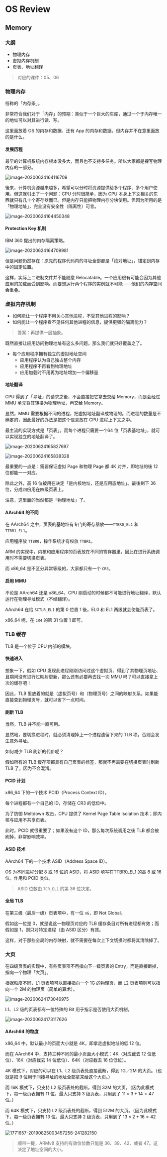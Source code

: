 # OS Review

## Memory

### 大纲

* 物理内存
* 虚拟内存机制
* 页表、地址翻译

> 对应的课件：05、06

### 物理内存

俗称的「内存条」。

非常符合我们对于「内存」的预期：类似于一个巨大的车库，通过一个于内存唯一的地址可以对其进行读、写。

这里面放着 OS 的内存和数据、还有 App 的内存和数据。但内存并不在意里面放的是什么。

#### 发展历程

最早的计算机系统内存根本没多大，而且也不支持多任务。所以大家都是裸写物理内存的一部分。

![image-20200624164116709](02-memory.assets/image-20200624164116709.png)

後来，计算机资源越来越多，希望可以分时将资源提供给多个程序、多个用户使用。但这就引出了一个问题：CPU 分时很简单，因为 CPU 本身上下文相关的东西就只有几十个寄存器而已。但是内存只能把物理内存分块使用。但因为所用的是「物理地址」，完全没有安全性（隔离性）可言。

![image-20200624164450348](02-memory.assets/image-20200624164450348.png)

#### Protection Key 机制

IBM 360 提出的内存隔离策略。

![image-20200624164709981](02-memory.assets/image-20200624164709981.png)

但是问题仍然存在：原先的程序代码内的寻址全部都是「绝对地址」，锚定到内存中的固定位置。

这样，实际上二进制文件并不能随意 Relocatable。一个应用很有可能会因为其他应用的加载而受到影响。而要想运行两个程序的实例就不可能——他们的内存空间会重叠。

### 虚拟内存机制

* 如何能让一个程序不用关心其他进程，不受其他进程的影响？
* 如何能让一个程序看不见任何其他进程的信息，提供更强的隔离能力？

> 答案：再提供一层抽象。

既然直接让应用访问物理地址有这么多问题，那么我们就只好覆盖之了。

* 每个应用程序拥有独立的虚拟地址空间
	* 应用程序认为自己独占整个内存 
	* 应用程序不再看到物理地址
	* 应用加载时不用再为地址增加一个偏移量 

#### 地址翻译

CPU 得到了「寻址」的请求之後，不会直接把它拿去交给 Memory，而是会经过 MMU 单元将其转换为物理地址，再交给 Memory。

显然，MMU 需要根据不同的进程，把虚拟地址翻译成物理的。而进程的数量是不确定的，因此最好的办法是把这个信息放在 CPU 进程上下文之中。

最主流的实现方式是「页表」。而每个进程只需要一个64 位「页表基地址」，就可以实现独立的地址翻译了。

![image-20200624165827697](02-memory.assets/image-20200624165827697.png)

![image-20200624165838328](02-memory.assets/image-20200624165838328.png)

最重要的一点是：需要保证虚拟 Page 和物理 Page 都 4K 对齐，即地址的後 12 位都能一一对应。

除此之外，高 16 位被用在决定「是内核地址，还是应用态地址」。最後剩下 36 位，分成四份用在四级页表上。

注意，这里面的当然都是「物理地址」了。

#### AArch64 的不同

在 AArch64 之中，页表的基地址有专门的寄存器放——`TTBR0_EL1` 和 `TTBR1_EL1`。

应用程序放 `TTBR0`，操作系统才有权放 `TTBR1`。

ARM 的实现中，内核和应用程序的页表放在不同的寄存器里，因此在进行系统调用时不需要切换页表。

而 x86_64 是不区分异常等级的，大家都只有一个 `CR3`。

#### 启用 MMU

不论是 AArch64 还是 x86_64，CPU 刚启动的时候都不可能进行地址翻译，默认运行在物理寻址模式（不经翻译）。

AArch64 在给 `SCTLR_EL1` 的第 0 位置 1 後，EL0 和 EL1 两级就会使能页表了。

x86_64 呢，在 `CR4` 的第 31 位置 1 即可。

### TLB 缓存

TLB 是一个位于 CPU 内部的模块。

#### 快速进入

想象一下，假如 CPU 发现此进程刚刚访问过这个虚拟页、得到了其物理页地址、且期间没有进行过映射更新，那么还有必要再去找一次 MMU 吗？可以直接拿上次的缓存吧！

因此，TLB 里放着的就是（虚拟页号）和（物理页号）之间的映射关系。如果能直接查到物理页号，就可以省下一点时间。

#### 刷新 TLB

当然，TLB 并不能一直可用。

显然地，要切换进程时，就必须清理掉上一个进程遗留下来的 TLB 项，否则会发生意外寻址。

如何减少 TLB 刷新的代价呢？

假如所有的 TLB 缓存项都具有自己页表的标签，那就不再需要在切换页表时刷新 TLB 了，因为不会混淆。

#### PCID 计划

x86_64 下的一个技术 PCID（Process Context ID）。

每个进程都有一个自己的 ID，存储在 CR3 的低位中。

为了防御 Meltdown 攻击，CPU 提供了 Kernel Page Table Isolation 技术；即内核与应用不共享页表。

此时，PCID 就很重要了；如果没有这个 ID，那么每次系统调用之後 TLB 都会被刷掉，非常影响效率。

#### ASID 技术

AArch64 下的一个技术 ASID（Address Space ID）。

OS 为不同进程分配 8 或 16 位的 ASID，将 ASID 填写在TTBR0_EL1 的高 8 或 16 位。作用和 PCID 类似。

> ASID 位数由 `TCR_EL1` 的第 36 位决定。 

#### 全局 TLB

在第三级（最后一级）页表项中，有一位 `nG`，即 Not Global。

假如这一位是 0，就是说这一物理页对应的 TLB 缓存条目对所有进程都有效；而假如是 1，则只对特定进程（由 ASID 区分）有效。

这样，对于那些全局的内存映射，就不需要在每次上下文切换时都将其清除掉了。

### 大页

在四级页表的实现中，有些页表项不再指向下一级页表的 Entry，而是直接断掉，指向一个物理「大页」。

根据粒度不同，L1 页表项可以直接指向一个 1G 的物理页，而 L2 页表项则可以指向一个 2M 的物理页（简单的算术）。

![image-20200624173046975](02-memory.assets/image-20200624173046975.png)

L1、L2 级的页表都有一位特殊的 Bit 用于指示是否使用大页机制。

![image-20200624173117626](02-memory.assets/image-20200624173117626.png)

#### AArch64 的粒度

x86_64 中，默认最小的页面大小就是 4K，即拿走虚拟地址的低 12 位。

而在 AArch64 中，支持三种不同的最小页面大小模式：4K（对应截去 12 位低位）、16K（对应截去 14 位低位）、64K（对应截去 16 位低位）。

4K 模式下，对应的可以在 L1、L2 级页表处直接截断，得到 1G／2M 的大页。（也就是把 9 位用于间接寻址的地址全部拿来给这个大页。）

而 16K 模式下，只支持 L2 级页表处的截断，得到 32M 的大页。（因为此模式下，每一级页表拥有 11 位，最大只支持 3 级页表，只用到了 $11 \times 3 + 14 = 47$ 位。）

而 64K 模式下，只支持 L2 级页表处的截断，得到 512M 的大页。（因为此模式下，每一级页表拥有 13 位，最大只支持 2 级页表，只用到了 $13 \times 2 + 16 = 42$ 位。）

![1771657-20190825003457256-241282150](02-memory.assets/1771657-20190825003457256-241282150.png)

> 顺带一提，ARMv8 支持的有效位位数只能是 36、39、42、或者 47。这决定了地址空间的大小。